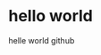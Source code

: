 <!DOCTYPE html>
<html>
   <head>
   </head>
   <body>
   <h1>hello world</h1>
   <p>helle world github</p>
   </body>
</html>
